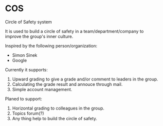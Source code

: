 # COS
Circle of Safety system

It is used to build a circle of safety in a team/department/company to improve the group's inner culture.

Inspired by the following person/organization:
* Simon Sinek
* Google

Currently it supports:

1. Upward grading to give a grade and/or comment to leaders in the group.
2. Calculating the grade result and annouce through mail.
3. Simple account management.

Planed to support:

1. Horizontal grading to colleagues in the group.
2. Topics forum(?)
3. Any thing help to build the circle of safety.
